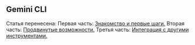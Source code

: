 ## Gemini CLI
Статья перенесена:
Первая часть:
[Знакомство и первые шаги.](gemini-cli/gemini-cli-1.md)
Вторая часть: 
[Продвинутые возможности.](gemini-cli/gemini-cli-2.md)
Третья часть:
[Интеграция с другими инструментами.](gemini-cli/gemini-cli-3.md)